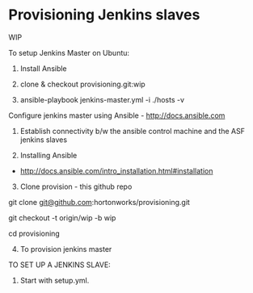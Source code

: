 Provisioning Jenkins slaves
===========================
WIP

To setup Jenkins Master on Ubuntu:

1) Install Ansible 

2) clone & checkout provisioning.git:wip 

3) ansible-playbook jenkins-master.yml -i ./hosts -v 




Configure jenkins master using Ansible - http://docs.ansible.com 

1) Establish connectivity b/w the ansible control machine and the ASF jenkins slaves

2) Installing Ansible 

* http://docs.ansible.com/intro_installation.html#installation

3) Clone provision - this github repo

git clone git@github.com:hortonworks/provisioning.git

git checkout -t origin/wip -b wip

cd provisioning

4) To provision jenkins master

TO SET UP A JENKINS SLAVE:

1) Start with setup.yml.
